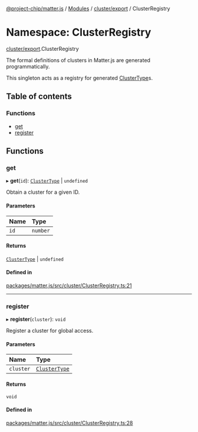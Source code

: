 [@project-chip/matter.js](../README.md) / [Modules](../modules.md) / [cluster/export](cluster_export.md) / ClusterRegistry

# Namespace: ClusterRegistry

[cluster/export](cluster_export.md).ClusterRegistry

The formal definitions of clusters in Matter.js are generated
programmatically.

This singleton acts as a registry for generated [ClusterType](cluster_export.md#clustertype)s.

## Table of contents

### Functions

- [get](cluster_export.ClusterRegistry.md#get)
- [register](cluster_export.ClusterRegistry.md#register)

## Functions

### get

▸ **get**(`id`): [`ClusterType`](../interfaces/cluster_export.ClusterType-1.md) \| `undefined`

Obtain a cluster for a given ID.

#### Parameters

| Name | Type |
| :------ | :------ |
| `id` | `number` |

#### Returns

[`ClusterType`](../interfaces/cluster_export.ClusterType-1.md) \| `undefined`

#### Defined in

[packages/matter.js/src/cluster/ClusterRegistry.ts:21](https://github.com/project-chip/matter.js/blob/904d0c9b952b91f28a21803759c5e5c66ee4d272/packages/matter.js/src/cluster/ClusterRegistry.ts#L21)

___

### register

▸ **register**(`cluster`): `void`

Register a cluster for global access.

#### Parameters

| Name | Type |
| :------ | :------ |
| `cluster` | [`ClusterType`](../interfaces/cluster_export.ClusterType-1.md) |

#### Returns

`void`

#### Defined in

[packages/matter.js/src/cluster/ClusterRegistry.ts:28](https://github.com/project-chip/matter.js/blob/904d0c9b952b91f28a21803759c5e5c66ee4d272/packages/matter.js/src/cluster/ClusterRegistry.ts#L28)
